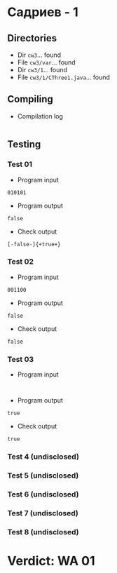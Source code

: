 # Садриев - 1
## Directories
- Dir `cw3`... found
- File `cw3/var`... found
- Dir `cw3/1`... found
- File `cw3/1/CThree1.java`... found
## Compiling
- Compilation log
```

```
## Testing
### Test 01
- Program input
```
010101

```
- Program output
```
false

```
- Check output
```
[-false-]{+true+}

```
### Test 02
- Program input
```
001100

```
- Program output
```
false

```
- Check output
```
false

```
### Test 03
- Program input
```


```
- Program output
```
true

```
- Check output
```
true

```
### Test 4 (undisclosed)
### Test 5 (undisclosed)
### Test 6 (undisclosed)
### Test 7 (undisclosed)
### Test 8 (undisclosed)
# Verdict: WA 01
